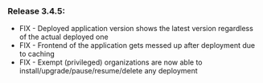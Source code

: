 ### Release 3.4.5:

- FIX - Deployed application version shows the latest version regardless of the actual deployed one
- FIX - Frontend of the application gets messed up after deployment due to caching
- FIX - Exempt (privileged) organizations are now able to install/upgrade/pause/resume/delete any deployment
